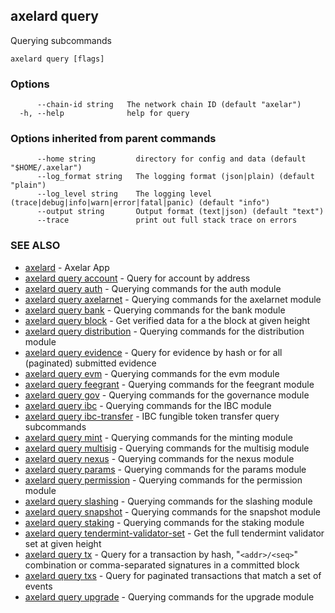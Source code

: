 ## axelard query

Querying subcommands

```
axelard query [flags]
```

### Options

```
      --chain-id string   The network chain ID (default "axelar")
  -h, --help              help for query
```

### Options inherited from parent commands

```
      --home string         directory for config and data (default "$HOME/.axelar")
      --log_format string   The logging format (json|plain) (default "plain")
      --log_level string    The logging level (trace|debug|info|warn|error|fatal|panic) (default "info")
      --output string       Output format (text|json) (default "text")
      --trace               print out full stack trace on errors
```

### SEE ALSO

- [axelard](/cli-docs/v0_31_1/axelard) - Axelar App
- [axelard query account](/cli-docs/v0_31_1/axelard_query_account) - Query for account by address
- [axelard query auth](/cli-docs/v0_31_1/axelard_query_auth) - Querying commands for the auth module
- [axelard query axelarnet](/cli-docs/v0_31_1/axelard_query_axelarnet) - Querying commands for the axelarnet module
- [axelard query bank](/cli-docs/v0_31_1/axelard_query_bank) - Querying commands for the bank module
- [axelard query block](/cli-docs/v0_31_1/axelard_query_block) - Get verified data for a the block at given height
- [axelard query distribution](/cli-docs/v0_31_1/axelard_query_distribution) - Querying commands for the distribution module
- [axelard query evidence](/cli-docs/v0_31_1/axelard_query_evidence) - Query for evidence by hash or for all (paginated) submitted evidence
- [axelard query evm](/cli-docs/v0_31_1/axelard_query_evm) - Querying commands for the evm module
- [axelard query feegrant](/cli-docs/v0_31_1/axelard_query_feegrant) - Querying commands for the feegrant module
- [axelard query gov](/cli-docs/v0_31_1/axelard_query_gov) - Querying commands for the governance module
- [axelard query ibc](/cli-docs/v0_31_1/axelard_query_ibc) - Querying commands for the IBC module
- [axelard query ibc-transfer](/cli-docs/v0_31_1/axelard_query_ibc-transfer) - IBC fungible token transfer query subcommands
- [axelard query mint](/cli-docs/v0_31_1/axelard_query_mint) - Querying commands for the minting module
- [axelard query multisig](/cli-docs/v0_31_1/axelard_query_multisig) - Querying commands for the multisig module
- [axelard query nexus](/cli-docs/v0_31_1/axelard_query_nexus) - Querying commands for the nexus module
- [axelard query params](/cli-docs/v0_31_1/axelard_query_params) - Querying commands for the params module
- [axelard query permission](/cli-docs/v0_31_1/axelard_query_permission) - Querying commands for the permission module
- [axelard query slashing](/cli-docs/v0_31_1/axelard_query_slashing) - Querying commands for the slashing module
- [axelard query snapshot](/cli-docs/v0_31_1/axelard_query_snapshot) - Querying commands for the snapshot module
- [axelard query staking](/cli-docs/v0_31_1/axelard_query_staking) - Querying commands for the staking module
- [axelard query tendermint-validator-set](/cli-docs/v0_31_1/axelard_query_tendermint-validator-set) - Get the full tendermint validator set at given height
- [axelard query tx](/cli-docs/v0_31_1/axelard_query_tx) - Query for a transaction by hash, "`<addr>/<seq>`" combination or comma-separated signatures in a committed block
- [axelard query txs](/cli-docs/v0_31_1/axelard_query_txs) - Query for paginated transactions that match a set of events
- [axelard query upgrade](/cli-docs/v0_31_1/axelard_query_upgrade) - Querying commands for the upgrade module
